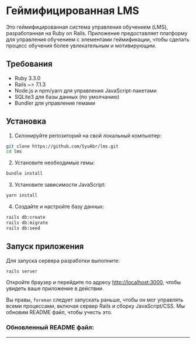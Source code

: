 
# Геймифицированная LMS

Это геймифицированная система управления обучением (LMS), разработанная на Ruby on Rails. Приложение предоставляет платформу для управления обучением с элементами геймификации, чтобы сделать процесс обучения более увлекательным и мотивирующим.

## Требования

- Ruby 3.3.0
- Rails ~> 7.1.3
- Node.js и npm/yarn для управления JavaScript-пакетами
- SQLite3 для базы данных (по умолчанию)
- Bundler для управления гемами

## Установка

1. Склонируйте репозиторий на свой локальный компьютер:

```sh
git clone https://github.com/SyuAbr/lms.git
cd lms
```

2. Установите необходимые гемы:

```sh
bundle install
```

3. Установите зависимости JavaScript:

```sh
yarn install
```

4. Создайте и настройте базу данных:

```sh
rails db:create
rails db:migrate
rails db:seed
```

## Запуск приложения

Для запуска сервера разработки выполните:

```sh
rails server
```

Откройте браузер и перейдите по адресу [http://localhost:3000](http://localhost:3000), чтобы увидеть ваше приложение в действии.

Вы правы, `foreman` следует запускать раньше, чтобы он мог управлять всеми процессами, включая сервер Rails и сборку JavaScript/CSS. Мы обновим README файл, чтобы учесть это.

### Обновленный README файл:

---
